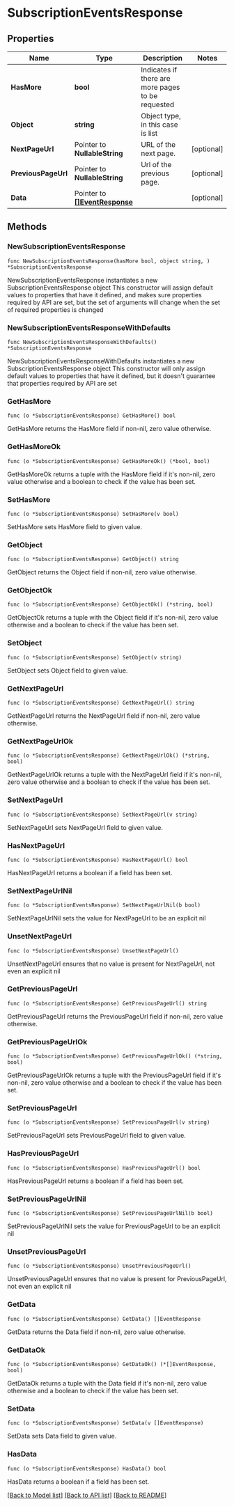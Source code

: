 # SubscriptionEventsResponse

## Properties

Name | Type | Description | Notes
------------ | ------------- | ------------- | -------------
**HasMore** | **bool** | Indicates if there are more pages to be requested | 
**Object** | **string** | Object type, in this case is list | 
**NextPageUrl** | Pointer to **NullableString** | URL of the next page. | [optional] 
**PreviousPageUrl** | Pointer to **NullableString** | Url of the previous page. | [optional] 
**Data** | Pointer to [**[]EventResponse**](EventResponse.md) |  | [optional] 

## Methods

### NewSubscriptionEventsResponse

`func NewSubscriptionEventsResponse(hasMore bool, object string, ) *SubscriptionEventsResponse`

NewSubscriptionEventsResponse instantiates a new SubscriptionEventsResponse object
This constructor will assign default values to properties that have it defined,
and makes sure properties required by API are set, but the set of arguments
will change when the set of required properties is changed

### NewSubscriptionEventsResponseWithDefaults

`func NewSubscriptionEventsResponseWithDefaults() *SubscriptionEventsResponse`

NewSubscriptionEventsResponseWithDefaults instantiates a new SubscriptionEventsResponse object
This constructor will only assign default values to properties that have it defined,
but it doesn't guarantee that properties required by API are set

### GetHasMore

`func (o *SubscriptionEventsResponse) GetHasMore() bool`

GetHasMore returns the HasMore field if non-nil, zero value otherwise.

### GetHasMoreOk

`func (o *SubscriptionEventsResponse) GetHasMoreOk() (*bool, bool)`

GetHasMoreOk returns a tuple with the HasMore field if it's non-nil, zero value otherwise
and a boolean to check if the value has been set.

### SetHasMore

`func (o *SubscriptionEventsResponse) SetHasMore(v bool)`

SetHasMore sets HasMore field to given value.


### GetObject

`func (o *SubscriptionEventsResponse) GetObject() string`

GetObject returns the Object field if non-nil, zero value otherwise.

### GetObjectOk

`func (o *SubscriptionEventsResponse) GetObjectOk() (*string, bool)`

GetObjectOk returns a tuple with the Object field if it's non-nil, zero value otherwise
and a boolean to check if the value has been set.

### SetObject

`func (o *SubscriptionEventsResponse) SetObject(v string)`

SetObject sets Object field to given value.


### GetNextPageUrl

`func (o *SubscriptionEventsResponse) GetNextPageUrl() string`

GetNextPageUrl returns the NextPageUrl field if non-nil, zero value otherwise.

### GetNextPageUrlOk

`func (o *SubscriptionEventsResponse) GetNextPageUrlOk() (*string, bool)`

GetNextPageUrlOk returns a tuple with the NextPageUrl field if it's non-nil, zero value otherwise
and a boolean to check if the value has been set.

### SetNextPageUrl

`func (o *SubscriptionEventsResponse) SetNextPageUrl(v string)`

SetNextPageUrl sets NextPageUrl field to given value.

### HasNextPageUrl

`func (o *SubscriptionEventsResponse) HasNextPageUrl() bool`

HasNextPageUrl returns a boolean if a field has been set.

### SetNextPageUrlNil

`func (o *SubscriptionEventsResponse) SetNextPageUrlNil(b bool)`

 SetNextPageUrlNil sets the value for NextPageUrl to be an explicit nil

### UnsetNextPageUrl
`func (o *SubscriptionEventsResponse) UnsetNextPageUrl()`

UnsetNextPageUrl ensures that no value is present for NextPageUrl, not even an explicit nil
### GetPreviousPageUrl

`func (o *SubscriptionEventsResponse) GetPreviousPageUrl() string`

GetPreviousPageUrl returns the PreviousPageUrl field if non-nil, zero value otherwise.

### GetPreviousPageUrlOk

`func (o *SubscriptionEventsResponse) GetPreviousPageUrlOk() (*string, bool)`

GetPreviousPageUrlOk returns a tuple with the PreviousPageUrl field if it's non-nil, zero value otherwise
and a boolean to check if the value has been set.

### SetPreviousPageUrl

`func (o *SubscriptionEventsResponse) SetPreviousPageUrl(v string)`

SetPreviousPageUrl sets PreviousPageUrl field to given value.

### HasPreviousPageUrl

`func (o *SubscriptionEventsResponse) HasPreviousPageUrl() bool`

HasPreviousPageUrl returns a boolean if a field has been set.

### SetPreviousPageUrlNil

`func (o *SubscriptionEventsResponse) SetPreviousPageUrlNil(b bool)`

 SetPreviousPageUrlNil sets the value for PreviousPageUrl to be an explicit nil

### UnsetPreviousPageUrl
`func (o *SubscriptionEventsResponse) UnsetPreviousPageUrl()`

UnsetPreviousPageUrl ensures that no value is present for PreviousPageUrl, not even an explicit nil
### GetData

`func (o *SubscriptionEventsResponse) GetData() []EventResponse`

GetData returns the Data field if non-nil, zero value otherwise.

### GetDataOk

`func (o *SubscriptionEventsResponse) GetDataOk() (*[]EventResponse, bool)`

GetDataOk returns a tuple with the Data field if it's non-nil, zero value otherwise
and a boolean to check if the value has been set.

### SetData

`func (o *SubscriptionEventsResponse) SetData(v []EventResponse)`

SetData sets Data field to given value.

### HasData

`func (o *SubscriptionEventsResponse) HasData() bool`

HasData returns a boolean if a field has been set.


[[Back to Model list]](../README.md#documentation-for-models) [[Back to API list]](../README.md#documentation-for-api-endpoints) [[Back to README]](../README.md)


